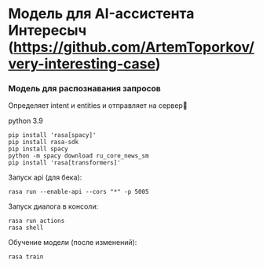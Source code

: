# Модель для AI-ассистента Интересыч (https://github.com/ArtemToporkov/very-interesting-case)

### Модель для распознавания запросов 
Определяет intent и entities и отправляет на сервер🤯


python 3.9
````
pip install 'rasa[spacy]'
pip install rasa-sdk
pip install spacy
python -m spacy download ru_core_news_sm
pip install 'rasa[transformers]'
````

Запуск api (для бека):
````
rasa run --enable-api --cors "*" -p 5005
````

Запуск диалога в консоли:
````
rasa run actions
rasa shell
````

Обучение модели (после изменений):
````
rasa train
````